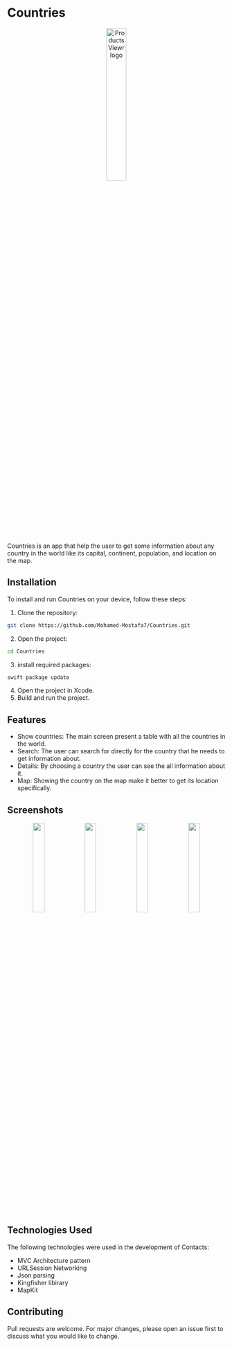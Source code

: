 
# Countries

<p align="center">
  <img src="https://cdn3.iconfinder.com/data/icons/virus-41/512/Countries-1024.png" alt="Products Viewr logo" width="30%">
</p>

Countries is an app that help the user to get some information about any country in the world like its capital, continent, population, and location on the map.

## Installation

To install and run Countries on your device, follow these steps:

1. Clone the repository:
```bash
git clone https://github.com/Mohamed-Mostafa7/Countries.git
```
2. Open the project:
```bash
cd Countries
```
3. install required packages:
```bash
swift package update
```
4. Open the project in Xcode.
5. Build and run the project.

## Features
- Show countries: The main screen present a table with all the countries in the world.
- Search: The user can search for directly  for the country that he needs to get information about.
- Details: By choosing a country the user can see the all information about it.
- Map: Showing the country on the map make it better to get its location specifically.
  
## Screenshots
<p align="Center">
  <img src="https://github-production-user-asset-6210df.s3.amazonaws.com/55007694/253744616-d79947bd-de0e-41b6-ae3f-8d7d0e304c56.png" width="23%">
  <img src="https://github-production-user-asset-6210df.s3.amazonaws.com/55007694/253744620-dedb9eb1-e64e-4833-9d62-76cbcc682b40.png" width="23%"> 
  <img src="https://github-production-user-asset-6210df.s3.amazonaws.com/55007694/253744623-038828ed-68ff-4727-afa5-4356713a934b.png" width="23%"> 
<img src="https://github-production-user-asset-6210df.s3.amazonaws.com/55007694/253744628-4043a5b4-1e96-47a8-94ff-d9daab508a8e.png" width="23%"> 
</p>



## Technologies Used

The following technologies were used in the development of Contacts:
- MVC Architecture pattern
- URLSession Networking
- Json parsing
- Kingfisher libirary
- MapKit


## Contributing

Pull requests are welcome. For major changes, please open an issue first
to discuss what you would like to change.

